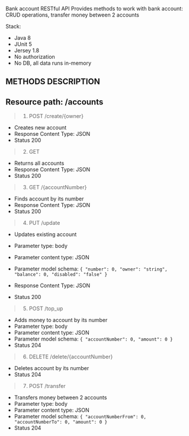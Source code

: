 Bank account RESTful API
Provides methods to work with bank account: CRUD operations, transfer money between 2 accounts

Stack:
- Java 8
- JUnit 5
- Jersey 1.8
- No authorization
- No DB, all data runs in-memory


METHODS DESCRIPTION
------------------------
Resource path: /accounts
------------------------

>1. POST /create/{owner}
- Creates new account
- Response Content Type: JSON
- Status 200

>2. GET

- Returns all accounts
- Response Content Type: JSON
- Status 200

>3. GET /{accountNumber}

- Finds account by its number
- Response Content Type: JSON
- Status 200

>4. PUT /update

- Updates existing account
- Parameter type: body
- Parameter content type: JSON

- Parameter model schema:
`{
    "number": 0,
    "owner": "string",
    "balance": 0,
    "disabled": "false"
}`

- Response Content Type: JSON
- Status 200

>5. POST /top_up

- Adds money to account by its number
- Parameter type: body
- Parameter content type: JSON
- Parameter model schema:
`{
    "accountNumber": 0,
    "amount": 0
}`
- Status 204

>6. DELETE /delete/{accountNumber}

- Deletes account by its number
- Status 204

>7. POST /transfer

- Transfers money between 2 accounts
- Parameter type: body
- Parameter content type: JSON
- Parameter model schema:
`{
    "accountNumberFrom": 0,
    "accountNumberTo": 0,
    "amount": 0
}`
- Status 204
